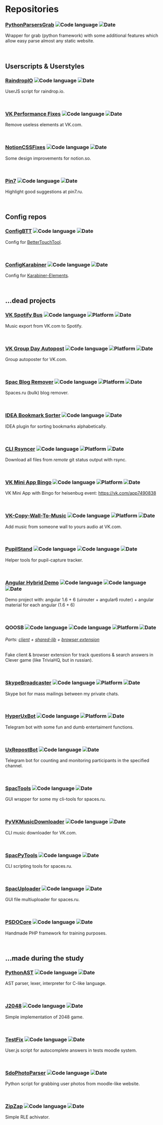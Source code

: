 # Repositories
### [PythonParsersGrab](https://github.com/Holovin/PythonParsersGrab) ![Code language](https://img.shields.io/badge/code-python-blue?style=plastic) ![Date](https://img.shields.io/badge/date-2018−2021-fff?style=plastic)

Wrapper for grab (python framework) with some additional features which allow easy parse almost any static website.

 
<!-- -->
## Userscripts & Userstyles
### [RaindropIO](https://github.com/Holovin/raindrop-io-ujs) ![Code language](https://img.shields.io/badge/code-javascript-f1e05a?style=plastic) ![Date](https://img.shields.io/badge/date-2021-fff?style=plastic)

UserJS script for raindrop.io.

 
<!-- -->
### [VK Performance Fixes](https://github.com/Holovin/vk_performance_fixes) ![Code language](https://img.shields.io/badge/code-css-563d7c?style=plastic) ![Date](https://img.shields.io/badge/date-2021-fff?style=plastic)

Remove useless elements at VK.com.

 
<!-- -->
### [NotionCSSFixes](https://github.com/Holovin/notion_css_fixes) ![Code language](https://img.shields.io/badge/code-css-563d7c?style=plastic) ![Date](https://img.shields.io/badge/date-2019-fff?style=plastic)

Some design improvements for notion.so.

 
<!-- -->
### [Pin7](https://github.com/Holovin/notion_css_fixes) ![Code language](https://img.shields.io/badge/code-javascript-f1e05a?style=plastic) ![Date](https://img.shields.io/badge/date-2019-fff?style=plastic)

Highlight good suggestions at pin7.ru.

 
<!-- -->
## Config repos
### [ConfigBTT](https://github.com/Holovin/config_btt) ![Code language](https://img.shields.io/badge/code-config-gray?style=plastic) ![Date](https://img.shields.io/badge/date-2019-fff?style=plastic)

Config for [BetterTouchTool](https://folivora.ai/).

 
<!-- -->
### [ConfigKarabiner](https://github.com/Holovin/config_karabiner) ![Code language](https://img.shields.io/badge/code-config-gray?style=plastic) ![Date](https://img.shields.io/badge/date-2019-fff?style=plastic)

Config for [Karabiner-Elements](https://karabiner-elements.pqrs.org/).

 
<!-- -->
## ...dead projects
### [VK Spotify Bus](https://github.com/Holovin/dd_vk_spotify_bus) ![Code language](https://img.shields.io/badge/code-javascript-f1e05a?style=plastic) ![Platform](https://img.shields.io/badge/platform-node-green?style=plastic) ![Date](https://img.shields.io/badge/date-2020-fff?style=plastic)

Music export from VK.com to Spotify.

 
<!-- -->
### [VK Group Day Autopost](https://github.com/Holovin/vk_group_day_autopost) ![Code language](https://img.shields.io/badge/code-javascript-f1e05a?style=plastic) ![Platform](https://img.shields.io/badge/platform-node-green?style=plastic) ![Date](https://img.shields.io/badge/date-2020-fff?style=plastic)

Group autoposter for VK.com.

 
<!-- -->
### [Spac Blog Remover](https://github.com/Holovin/spac_blog_remover) ![Code language](https://img.shields.io/badge/code-javascript-f1e05a?style=plastic) ![Platform](https://img.shields.io/badge/platform-node-green?style=plastic) ![Date](https://img.shields.io/badge/date-2020-fff?style=plastic)

Spaces.ru (bulk) blog remover.

 
<!-- -->
### [IDEA Bookmark Sorter](https://github.com/Holovin/idea_ddd_bookmarks_sorter) ![Code language](https://img.shields.io/badge/code-java-orange?style=plastic) ![Date](https://img.shields.io/badge/date-2020-fff?style=plastic)

IDEA plugin for sorting bookmarks alphabetically.

 
<!-- -->
### [CLI Rsyncer](https://github.com/Holovin/cli_rsyncer) ![Code language](https://img.shields.io/badge/code-javascript-f1e05a?style=plastic) ![Platform](https://img.shields.io/badge/platform-node-green?style=plastic) ![Date](https://img.shields.io/badge/date-2020-fff?style=plastic)

Download all files from _remote_ git status output with rsync.

 
<!-- -->
### [VK Mini App Bingo](https://github.com/Holovin/vk_bingo) ![Code language](https://img.shields.io/badge/code-javascript-f1e05a?style=plastic) ![Platform](https://img.shields.io/badge/platform-vk−mini−apps-skyblue?style=plastic) ![Date](https://img.shields.io/badge/date-2020-fff?style=plastic)

VK Mini App with Bingo for heisenbug event: https://vk.com/app7490838

 
<!-- -->
### [VK-Copy-Wall-To-Music](https://github.com/Holovin/vk_cp_wall_to_music/) ![Code language](https://img.shields.io/badge/code-javascript-f1e05a?style=plastic) ![Platform](https://img.shields.io/badge/platform-node-green?style=plastic) ![Date](https://img.shields.io/badge/date-2019-fff?style=plastic)

Add music from someone wall to yours audio at VK.com.

 
<!-- -->
### [PupilStand](https://github.com/Holovin/pupil_stand) ![Code language](https://img.shields.io/badge/code-javascript-f1e05a?style=plastic) ![Code language](https://img.shields.io/badge/code-reactjs-61dafb?style=plastic) ![Date](https://img.shields.io/badge/date-2019-fff?style=plastic)

Helper tools for pupil-capture tracker.

 
<!-- -->
### [Angular Hybrid Demo](https://github.com/Holovin/and_ps_demo1) ![Code language](https://img.shields.io/badge/code-javascript-f1e05a?style=plastic) ![Code language](https://img.shields.io/badge/code-angular-d6002f?style=plastic) ![Date](https://img.shields.io/badge/date-2019-fff?style=plastic)

Demo project with: angular 1.6 + 6 (uirouter + angular6 router) + angular material for each angular (1.6 + 6)

 
<!-- -->
### QOOSB ![Code language](https://img.shields.io/badge/code-typescript-2b7489?style=plastic) ![Code language](https://img.shields.io/badge/code-javascript-f1e05a?style=plastic) ![Platform](https://img.shields.io/badge/platform-node-green?style=plastic) ![Date](https://img.shields.io/badge/date-2018-fff?style=plastic)

###### Parts: [client](https://github.com/Holovin/qoosb_lp) + [shared-lib](https://github.com/Holovin/qoosb_shared) + [browser extension](https://github.com/Holovin/qoosb_bro/tree/dev)

Fake client & browser extension for track questions & search answers in Clever game (like TriviaHQ, but in russian).

 
<!-- -->
### [SkypeBroadcaster](https://github.com/Holovin/_sk_broadcaster) ![Code language](https://img.shields.io/badge/code-typescript-2b7489?style=plastic) ![Platform](https://img.shields.io/badge/platform-node-green?style=plastic) ![Date](https://img.shields.io/badge/date-2018-fff?style=plastic)

Skype bot for mass mailings between my private chats.

 
<!-- -->
### [HyperUxBot](https://github.com/Holovin/_HyperUxBot/) ![Code language](https://img.shields.io/badge/code-javascript-f1e05a?style=plastic) ![Platform](https://img.shields.io/badge/platform-node-green?style=plastic) ![Date](https://img.shields.io/badge/date-2018-fff?style=plastic)

Telegram bot with some fun and dumb entertaiment functions.

 
<!-- -->
### [UxRepostBot](https://github.com/Holovin/_UxRepostBot_Legacy) ![Code language](https://img.shields.io/badge/code-python-blue?style=plastic) ![Date](https://img.shields.io/badge/date-2017−2018-fff?style=plastic)

Telegram bot for counting and monitoring participants in the specified channel.

 
<!-- -->
### [SpacTools](https://github.com/Holovin/Spac_Tools) ![Code language](https://img.shields.io/badge/code-C%23-darkblue?style=plastic) ![Date](https://img.shields.io/badge/date-2016-fff?style=plastic)

GUI wrapper for some my cli-tools for spaces.ru.

 
<!-- -->
### [PyVKMusicDownloader](https://github.com/Holovin/_PyVKMusicDownload) ![Code language](https://img.shields.io/badge/code-python-blue?style=plastic) ![Date](https://img.shields.io/badge/date-2016-fff?style=plastic)

CLI music downloader for VK.com.

 
<!-- -->
### [SpacPyTools](https://github.com/Holovin/Spac_PyTools) ![Code language](https://img.shields.io/badge/code-python-blue?style=plastic) ![Date](https://img.shields.io/badge/date-2016-fff?style=plastic)

CLI scripting tools for spaces.ru.

 
<!-- -->
### [SpacUploader](https://github.com/Holovin/Spac_Uploader) ![Code language](https://img.shields.io/badge/code-C%23-darkblue?style=plastic) ![Date](https://img.shields.io/badge/date-2015−2016-fff?style=plastic)

GUI file multiuploader for spaces.ru.

 
<!-- -->
### [PSDOCore](https://github.com/Holovin/_psdo_core/) ![Code language](https://img.shields.io/badge/code-php-skyblue?style=plastic) ![Date](https://img.shields.io/badge/date-2015−2016-fff?style=plastic)

Handmade PHP framework for training purposes.

 
<!-- -->






## ...made during the study
### [PythonAST](https://github.com/Holovin/VS_PythonAST/tree/dev) ![Code language](https://img.shields.io/badge/code-python-blue?style=plastic) ![Date](https://img.shields.io/badge/date-2016-fff?style=plastic)

AST parser, lexer, interpreter for C-like language.

 
<!-- -->
### [J2048](https://github.com/Holovin/VS_J2048) ![Code language](https://img.shields.io/badge/code-java-orange?style=plastic) ![Date](https://img.shields.io/badge/date-2016-fff?style=plastic)

Simple implementation of 2048 game.

 
<!-- -->
### [TestFix](https://github.com/Holovin/VS_TestFixUserJS/blob/dev/core.user.js) ![Code language](https://img.shields.io/badge/code-javascript-f1e05a?style=plastic) ![Date](https://img.shields.io/badge/date-2016-fff?style=plastic)

User.js script for autocomplete answers in tests moodle system.

 
<!-- -->
### [SdoPhotoParser](https://github.com/Holovin/VS_SdoPhotoParser) ![Code language](https://img.shields.io/badge/code-python-blue?style=plastic) ![Date](https://img.shields.io/badge/date-2016-fff?style=plastic)

Python script for grabbing user photos from moodle-like website.

 
<!-- -->
### [ZipZap](https://github.com/Holovin/VS_ZipZap) ![Code language](https://img.shields.io/badge/code-C%23-darkblue?style=plastic) ![Date](https://img.shields.io/badge/date-2015-fff?style=plastic)

Simple RLE achivator.

 
<!-- -->
